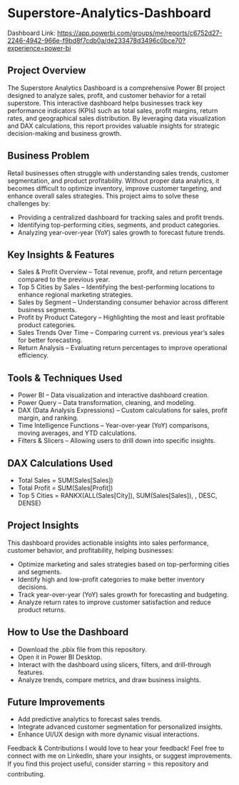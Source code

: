 # Superstore-Analytics-Dashboard
Dashboard Link: https://app.powerbi.com/groups/me/reports/c6752d27-2246-4942-966e-f9bd8f7cdb0a/de233478d3496c0bce70?experience=power-bi
## Project Overview
The Superstore Analytics Dashboard is a comprehensive Power BI project designed to analyze sales, profit, and customer behavior for a retail superstore. This interactive dashboard helps businesses track key performance indicators (KPIs) such as total sales, profit margins, return rates, and geographical sales distribution. By leveraging data visualization and DAX calculations, this report provides valuable insights for strategic decision-making and business growth.

## Business Problem
Retail businesses often struggle with understanding sales trends, customer segmentation, and product profitability. Without proper data analytics, it becomes difficult to optimize inventory, improve customer targeting, and enhance overall sales strategies. This project aims to solve these challenges by:

- Providing a centralized dashboard for tracking sales and profit trends.
- Identifying top-performing cities, segments, and product categories.
- Analyzing year-over-year (YoY) sales growth to forecast future trends.

## Key Insights & Features
- Sales & Profit Overview – Total revenue, profit, and return percentage compared to the previous year.
- Top 5 Cities by Sales – Identifying the best-performing locations to enhance regional marketing strategies.
- Sales by Segment – Understanding consumer behavior across different business segments.
- Profit by Product Category – Highlighting the most and least profitable product categories.
- Sales Trends Over Time – Comparing current vs. previous year’s sales for better forecasting.
- Return Analysis – Evaluating return percentages to improve operational efficiency.

## Tools & Techniques Used
- Power BI – Data visualization and interactive dashboard creation.
- Power Query – Data transformation, cleaning, and modeling.
- DAX (Data Analysis Expressions) – Custom calculations for sales, profit margin, and ranking.
- Time Intelligence Functions – Year-over-year (YoY) comparisons, moving averages, and YTD calculations.
- Filters & Slicers – Allowing users to drill down into specific insights.

## DAX Calculations Used
- Total Sales = SUM(Sales[Sales]) 
- Total Profit = SUM(Sales[Profit])
- Top 5 Cities = RANKX(ALL(Sales[City]), SUM(Sales[Sales]), , DESC, DENSE)

## Project Insights
This dashboard provides actionable insights into sales performance, customer behavior, and profitability, helping businesses:
- Optimize marketing and sales strategies based on top-performing cities and segments.
- Identify high and low-profit categories to make better inventory decisions.
- Track year-over-year (YoY) sales growth for forecasting and budgeting.
- Analyze return rates to improve customer satisfaction and reduce product returns.

## How to Use the Dashboard
- Download the .pbix file from this repository.
- Open it in Power BI Desktop.
- Interact with the dashboard using slicers, filters, and drill-through features.
- Analyze trends, compare metrics, and draw business insights.
## Future Improvements
- Add predictive analytics to forecast sales trends.
- Integrate advanced customer segmentation for personalized insights.
- Enhance UI/UX design with more dynamic visual interactions.

Feedback & Contributions
I would love to hear your feedback! Feel free to connect with me on LinkedIn, share your insights, or suggest improvements. If you find this project useful, consider starring ⭐ this repository and contributing.
